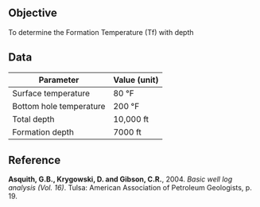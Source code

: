 ## Objective
To determine the Formation Temperature (Tf) with depth

## Data

|Parameter                | Value (unit)|
|-------------------------|-------------|
|Surface temperature      |80 °F        |
|Bottom hole temperature  |200 °F       |
|Total depth              |10,000 ft    |
|Formation depth          |7000 ft      |


## Reference

**Asquith, G.B., Krygowski, D. and Gibson, C.R.**, 2004. *Basic well log analysis (Vol. 16)*. Tulsa: American Association of Petroleum Geologists, p. 19.
